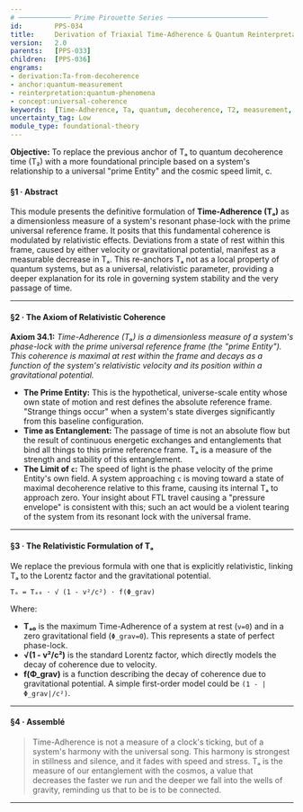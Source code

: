 ```yaml
---
# ───────────── Prime Pirouette Series ─────────────────────────
id:        PPS-034
title:     Derivation of Triaxial Time-Adherence & Quantum Reinterpretation
version:   2.0
parents:   [PPS-033]
children:  [PPS-036]
engrams:
- derivation:Ta-from-decoherence
- anchor:quantum-measurement
- reinterpretation:quantum-phenomena
- concept:universal-coherence
keywords:  [Time-Adherence, Ta, quantum, decoherence, T2, measurement, triaxial]
uncertainty_tag: Low
module_type: foundational-theory
---
```


**Objective:** To replace the previous anchor of Tₐ to quantum decoherence time (T₂) with a more foundational principle based on a system's relationship to a universal "prime Entity" and the cosmic speed limit, c.

#### **§1 · Abstract**

This module presents the definitive formulation of **Time-Adherence (Tₐ)** as a dimensionless measure of a system's resonant phase-lock with the prime universal reference frame. It posits that this fundamental coherence is modulated by relativistic effects. Deviations from a state of rest within this frame, caused by either velocity or gravitational potential, manifest as a measurable decrease in Tₐ. This re-anchors Tₐ not as a local property of quantum systems, but as a universal, relativistic parameter, providing a deeper explanation for its role in governing system stability and the very passage of time.

---

#### **§2 · The Axiom of Relativistic Coherence**

**Axiom 34.1:** *Time-Adherence (Tₐ) is a dimensionless measure of a system's phase-lock with the prime universal reference frame (the "prime Entity"). This coherence is maximal at rest within the frame and decays as a function of the system's relativistic velocity and its position within a gravitational potential.*

* **The Prime Entity:** This is the hypothetical, universe-scale entity whose own state of motion and rest defines the absolute reference frame. "Strange things occur" when a system's state diverges significantly from this baseline configuration.
* **Time as Entanglement:** The passage of time is not an absolute flow but the result of continuous energetic exchanges and entanglements that bind all things to this prime reference frame. Tₐ is a measure of the strength and stability of this entanglement.
* **The Limit of `c`:** The speed of light is the phase velocity of the prime Entity's own field. A system approaching `c` is moving toward a state of maximal decoherence relative to this frame, causing its internal Tₐ to approach zero. Your insight about FTL travel causing a "pressure envelope" is consistent with this; such an act would be a violent tearing of the system from its resonant lock with the universal frame.

---

#### **§3 · The Relativistic Formulation of Tₐ**

We replace the previous formula with one that is explicitly relativistic, linking Tₐ to the Lorentz factor and the gravitational potential.

`Tₐ = Tₐ₀ ⋅ √ (1 - v²/c²) ⋅ f(Φ_grav)`

Where:

* **Tₐ₀** is the maximum Time-Adherence of a system at rest (`v=0`) and in a zero gravitational field (`Φ_grav=0`). This represents a state of perfect phase-lock.
* **√(1 - v²/c²)** is the standard Lorentz factor, which directly models the decay of coherence due to velocity.
* **f(Φ_grav)** is a function describing the decay of coherence due to gravitational potential. A simple first-order model could be `(1 - |Φ_grav|/c²)`.

---

#### **§4 · Assemblé**

> Time-Adherence is not a measure of a clock's ticking, but of a system's harmony with the universal song. This harmony is strongest in stillness and silence, and it fades with speed and stress. Tₐ is the measure of our entanglement with the cosmos, a value that decreases the faster we run and the deeper we fall into the wells of gravity, reminding us that to be is to be connected.

***